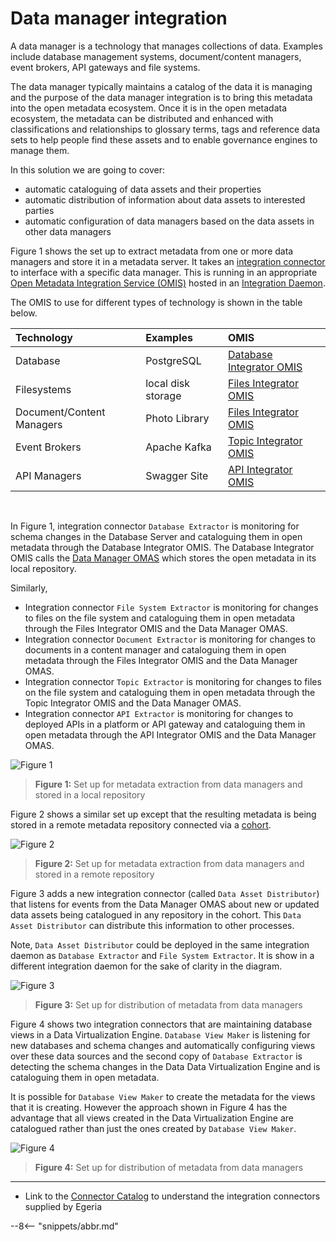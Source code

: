 <!-- SPDX-License-Identifier: CC-BY-4.0 -->
<!-- Copyright Contributors to the ODPi Egeria project 2020. -->

# Data manager integration

A data manager is a technology that manages collections of data.  Examples include
database management systems, document/content managers,
event brokers, API gateways and file systems.

The data manager typically maintains a catalog of the data it is managing and the purpose of the
data manager integration is to bring this metadata into the open metadata ecosystem.
Once it is in the open metadata ecosystem, the metadata can be distributed and enhanced with classifications
and relationships to glossary terms, tags and reference data sets to help people find these assets and to
enable governance engines to manage them.

In this solution we are going to cover:

* automatic cataloguing of data assets and their properties
* automatic distribution of information about data assets to interested parties
* automatic configuration of data managers based on the data assets in other data managers

Figure 1 shows the set up to extract metadata from one or more data managers and store it in a metadata server.
It takes an [integration connector](./concepts/integration-connector)
to interface with a specific data manager.  This is
running in an appropriate [Open Metadata Integration Service (OMIS)](./services/omis)
hosted in an [Integration Daemon](./concepts/integration-daemon).

The OMIS to use for different types of technology is shown in the table below.

| Technology | Examples | OMIS   |
| :--------- | :------- | :--------- |
| Database | PostgreSQL | [Database Integrator OMIS](./services/omis/database-integrator/overview) |
| Filesystems | local disk storage | [Files Integrator OMIS](./services/omis/files-integrator/overview) |
| Document/Content Managers | Photo Library | [Files Integrator OMIS](./services/omis/files-integrator/overview) |
| Event Brokers | Apache Kafka | [Topic Integrator OMIS](./services/omis/topic-integrator/overview) |
| API Managers | Swagger Site | [API Integrator OMIS](./services/omis/api-integrator/overview) |

<br>

In Figure 1, integration connector `Database Extractor` is monitoring for schema changes in the Database Server
and cataloguing them in open metadata through the Database Integrator OMIS.  The Database Integrator OMIS
calls the [Data Manager OMAS](./services/omas/data-manager/overview) which stores the open metadata in its local repository.

Similarly, 
* Integration connector `File System Extractor` is monitoring for changes to files on the file system and
cataloguing them in open metadata through the Files Integrator OMIS and the Data Manager OMAS.
* Integration connector `Document Extractor` is monitoring for changes to documents in a content manager and
cataloguing them in open metadata through the Files Integrator OMIS and the Data Manager OMAS.
* Integration connector `Topic Extractor` is monitoring for changes to files on the file system and
cataloguing them in open metadata through the Topic Integrator OMIS and the Data Manager OMAS.
* Integration connector `API Extractor` is monitoring for changes to deployed APIs in a platform or API gateway and
cataloguing them in open metadata through the API Integrator OMIS and the Data Manager OMAS.



![Figure 1](data-manager-integration-metadata-extraction.png)
> **Figure 1:** Set up for metadata extraction from data managers and stored in a local repository

Figure 2 shows a similar set up except that the resulting metadata is being stored in a remote metadata
repository connected via a [cohort](./concepts/cohort-member).

![Figure 2](data-manager-integration-metadata-extraction-remote.png)
> **Figure 2:** Set up for metadata extraction from data managers and stored in a remote repository

Figure 3 adds a new integration connector (called `Data Asset Distributor`) that listens for events
from the Data Manager OMAS about new or updated data assets being catalogued in
any repository in the cohort.  This `Data Asset Distributor` can distribute this information to other processes.

Note, `Data Asset Distributor` could be deployed in the same integration daemon as `Database Extractor`
and `File System Extractor`.  It is show in a different integration daemon for the sake of clarity in the diagram.

![Figure 3](data-manager-integration-metadata-distribution.png)
> **Figure 3:** Set up for distribution of metadata from data managers

Figure 4 shows two integration connectors that are maintaining database views in a Data Virtualization Engine.
`Database View Maker` is listening for new databases and schema changes and automatically configuring views over
these data sources and the second copy of `Database Extractor` is detecting the schema changes in the Data
Data Virtualization Engine and is cataloguing them in open metadata.

It is possible for `Database View Maker` to create the metadata for the views that it is creating.
However the approach shown in Figure 4 has the advantage that all views created in the Data Virtualization Engine
are catalogued rather than just the ones created by `Database View Maker`.

![Figure 4](data-manager-integration-metadata-synchronization.png)
> **Figure 4:** Set up for distribution of metadata from data managers

----

* Link to the [Connector Catalog](./connectors) to understand the integration connectors supplied by Egeria

--8<-- "snippets/abbr.md"